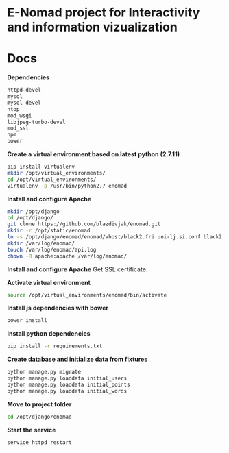 E-Nomad project for Interactivity and information vizualization
==========

Docs
====
**Dependencies**
```bash
httpd-devel
mysql
mysql-devel
htop
mod_wsgi
libjpeg-turbo-devel
mod_ssl
npm
bower
```

**Create a virtual environment based on latest python (2.7.11)**
```bash
pip install virtualenv
mkdir /opt/virtual_environments/
cd /opt/virtual_environments/
virtualenv -p /usr/bin/python2.7 enomad 
```

**Install and configure Apache**
```bash
mkdir /opt/django
cd /opt/django/
git clone https://github.com/blazdivjak/enomad.git
mkdir -r /opt/static/enomad
ln -s /opt/django/enomad/enomad/vhost/black2.fri.uni-lj.si.conf black2.fri.uni-lj.si.conf
mkdir /var/log/enomad/
touch /var/log/enomad/api.log
chown -R apache:apache /var/log/enomad/
```

**Install and configure Apache**
Get SSL certificate.

**Activate virtual environment**
```bash
source /opt/virtual_environments/enomad/bin/activate
```
**Install js dependencies with bower**
```bash
bower install
```
**Install python dependencies**
```bash
pip install -r requirements.txt
```
**Create database and initialize data from fixtures**
```bash
python manage.py migrate
python manage.py loaddata initial_users
python manage.py loaddata initial_points
python manage.py loaddata initial_words
```
**Move to project folder**
```bash
cd /opt/django/enomad
```

**Start the service**
```bash
service httpd restart
```
